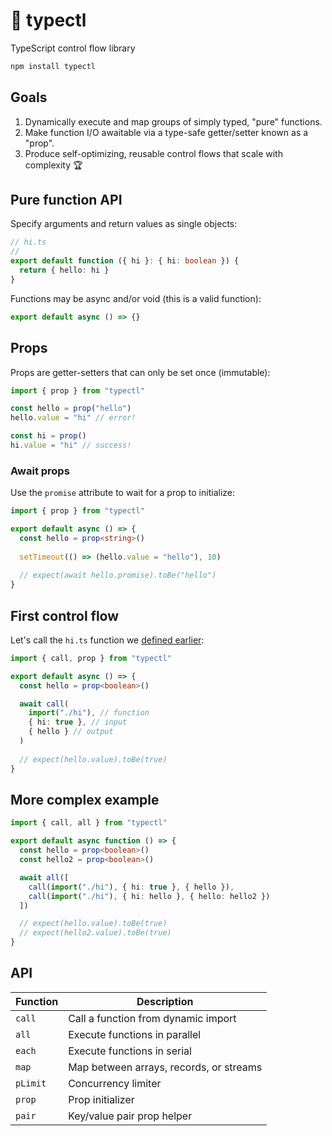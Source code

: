 # 🚰 typectl

TypeScript control flow library

```bash
npm install typectl
```

## Goals

1. Dynamically execute and map groups of simply typed, "pure" functions.
2. Make function I/O awaitable via a type-safe getter/setter known as a "prop".
3. Produce self-optimizing, reusable control flows that scale with complexity 🏆

## Pure function API

Specify arguments and return values as single objects:

```typescript
// hi.ts
//
export default function ({ hi }: { hi: boolean }) {
  return { hello: hi }
}
```

Functions may be async and/or void (this is a valid function):

```typescript
export default async () => {}
```

## Props

Props are getter-setters that can only be set once (immutable):

```typescript
import { prop } from "typectl"

const hello = prop("hello")
hello.value = "hi" // error!

const hi = prop()
hi.value = "hi" // success!
```

### Await props

Use the `promise` attribute to wait for a prop to initialize:

```typescript
import { prop } from "typectl"

export default async () => {
  const hello = prop<string>()
  
  setTimeout(() => (hello.value = "hello"), 10)
  
  // expect(await hello.promise).toBe("hello")
}
```

## First control flow

Let's call the `hi.ts` function we [defined earlier](#pure-function-api):

```typescript
import { call, prop } from "typectl"

export default async () => {
  const hello = prop<boolean>()

  await call(
    import("./hi"), // function
    { hi: true }, // input
    { hello } // output
  )
  
  // expect(hello.value).toBe(true)
}
```

## More complex example

```typescript
import { call, all } from "typectl"

export default async function () => {
  const hello = prop<boolean>()
  const hello2 = prop<boolean>()

  await all([
    call(import("./hi"), { hi: true }, { hello }),
    call(import("./hi"), { hi: hello }, { hello: hello2 })
  ])

  // expect(hello.value).toBe(true)
  // expect(hello2.value).toBe(true)
}
```

## API

| Function | Description |
| --- | --- |
| `call` | Call a function from dynamic import |
| `all` | Execute functions in parallel |
| `each` | Execute functions in serial |
| `map` | Map between arrays, records, or streams |
| `pLimit` | Concurrency limiter |
| `prop` | Prop initializer |
| `pair` | Key/value pair prop helper |